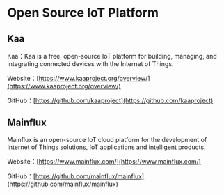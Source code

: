 # Open Source IoT Platform

## Kaa

Kaa：Kaa is a free, open-source IoT platform for building, managing, and integrating connected devices with the Internet of Things.

Website：[https://www.kaaproject.org/overview/](https://www.kaaproject.org/overview/)

GitHub：[https://github.com/kaaproject](https://github.com/kaaproject)



## Mainflux

Mainflux is an open-source IoT cloud platform for the development of Internet of Things solutions, IoT applications and intelligent products. 

Website：[https://www.mainflux.com/](https://www.mainflux.com/)

GitHub：[https://github.com/mainflux/mainflux](https://github.com/mainflux/mainflux)



